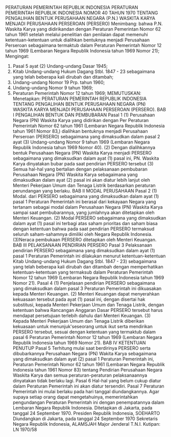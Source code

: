 PERATURAN PEMERINTAH REPUBLIK INDONESIA PERATURAN PEMERINTAH REPUBLIK INDONESIA NOMOR 40 TAHUN 1970 TENTANG PENGALIHAN BENTUK PERUSAHAAN NEGARA (P.N.) WASKITA KARYA MENJADI PERUSAHAAN PERSEROAN (PERSERO)
Menimbang:
 bahwa P.N. Waskita Karya yang didirikandan dengan Peraturan Pemerintan Nomor 62 tahun 1961 setelah melalui penelitian dan penilaian dapat memenuhi ketentuan-ketentuan untuk dialihkan bentuknya menjadi Perusahaan Perseroan sebagaimana termaktub dalam Peraturan Pemerintah Nomor 12 tahun 1969 (Lembaran Negara Republik Indonesia tahun 1969 Nomor 21);
Mengingat:

1. Pasal 5 ayat (2) Undang-undang Dasar 1945;
2. Kitab Undang-undang Hukum Dagang Stbl. 1847 - 23 sebagaimana yang telah beberapa kali dirubah dan ditambah;
3. Undang-undang Nomor 19 Prp. tahun 1960;
4. Undang-undang Nomor 9 tahun 1969;
5. Peraturan Pemerintah Nomor 12 tahun 1969;
MEMUTUSKAN:
 Menetapkan: PERATURAN PEMERINTAH REPUBLIK INDONESIA TENTANG PENGALIHAN BENTUK PERUSAHAAN NEGARA (PN) WASKITA KARYA MENJADI PERUSAHAAN PERSEROAN (PERSERO). BAB I PENGALIHAN BENTUK DAN PEMBUBARAN
Pasal 1
(1) Perusahaan Negara (PN) Waskita Karya yang didirikan dengan Per Peraturan Pemerintah Nomor 62 tahun 1961 (Lembaran Negara Republik Indonesia tahun 1961 Nomor 83,) dialihkan bentuknya menjadi Perusahaan Perseroan (PERSERO) sebagaimana yang dimaksudkan dalam pasal 2 ayat (3) Undang-undang Nomor 9 tahun 1969 (Lembaran Negara Republik Indonesia tahun 1969 Nomor 40). (2) Dengan dialihkannya bentuk Perusahaan Negara (PN) Waskita Karya menjadi PERSERO sebagaimana yang dimaksudkan dalam ayat (1) pasal ini, PN. Waskita Karya dinyatakan bubar pada saat pendirian PERSERO tersebut (3) Semua hal-hal yang bertalian dengan pelaksanaan pembubaran Perusahaan Negara (PN) Waskita Karya sebagaimana yang dimaksudkan dalam ayat (2) pasal ini akan diatur lebih lanjut oleh Menteri Pekerjaan Umum dan Tenaga Listrik berdasarkan peraturan perundangan yang berlaku.
BAB II MODAL PERUSAHAAN
Pasal 2
(1) Modal. dari PERSERO sebagaimana yang dimaksudkan dalam ayat (1) pasal 1 Peraturan Pemerintah ini berasal dari kekayaan Negara yang tertanam sebagai modal dalam Perusahaan Negara (PN) Waskita Karya sampai saat pembubarannya, yang jumlahnya akan ditetapkan oleh Menteri Keuangan. (2) Modal PERSERO sebagaimana yang dimaksudkan dalam ayat (1) pasal ini terbagi atas saham prioritas dan saham biasa dengan ketentuan bahwa pada saat pendirian PERSERO termaksud seluruh saham-sahamnya dimiliki oleh Negara Republik Indonesia. (3)Neraca pembukaan PERSERO ditetapkan oleh Menteri Keuangan. BAB III PELAKSANAAN PENDIRIAN PERSERO
Pasal 3
Pelaksanaan pendirian PERSERO sebagaimana yang dimaksudkan dalam ayat (1) pasal 1 Peraturan Pemerintah ini dilakukan menurut ketentuan-ketentuan Kitab Undang-undang Hukum Dagang Stbl. 1847 - 23) sebagaimana yang telah beberapa kali dirubah dan ditambah dengan memperhatikan ketentuan-ketentuan yang termaksub dalam Peraturan Pemerintah Nomor 12 tahun 1969 (Lembaran Negara Republik Indonesia tahun 1969 Nomor 21). Pasal 4 (1) Penjelasan pendirian PERSERO sebagaimana yang dimaksudkan dalam pasal 3 Peraturan Pemerintah ini dikuasakan kepada Menteri Keuangan. (2) Menteri Keuangan dapat menyerahkan kekuasaan tersebut pada ayat (1) pasal ini, dengan disertai hak substitusi, kepada Menteri Pekerjaan Umum dan Tenaga Listrik, dengan ketentuan bahwa Rancangan Anggaran Dasar PERSERO tersebut harus mendapat persetujuan terlebih dahulu dari Menteri Keuangan. (3) Kepada Menteri Pekerjaan Umum dan Tenaga Listrik diberikan kekuasaan untuk menunjuk'seseorang untuk ikut serta mendirikan PERSERO tersebut, sesuai dengan ketentuan yang termaktub dalam pasal 6 Peraturan Pemerintah Nomor 12 tahun 1969 (Lembaran Negara Republik Indonesia tahun 1969 Nomor 21). BAB IV KETENTUAN PENUTUP
Pasal 5
Terhitung mulai saat berdirinya PERSERO serta dibubarkannya Perusahaan Negara (PN) Wakita Karya sebagaimana yang dimaksudkan dalam ayat (2) pasal 1 Peraturan Pemerintah ini, Peraturan Pemerintah Nomor 62 tahun 1961 (Lembaran Negara Republik Indonesia tahun 1961 Nomor 83) tentang Pendirian Perusahaan Negara Waskita Karya dan semua peraturan-peraturan pelaksanaannya dinyatakan tidak berlaku lagi. Pasal 6 Hal-hal yang belum cukup diatur dalam Peraturan Pemerintah ini akan diatur tersendiri. Pasal 7 Peraturan Pemerintah ini mulai berlaku pada hari tanggal diundangkannya. Agar supaya setiap orang dapat mengetahuinya, memerintahkan pengundangan Peraturan Pemerintah ini dengan penempatannya dalam Lembaran Negara Republik Indonesia. Ditetapkan di Jakarta, pada tanggal 24 September 1970. Presiden Republik Indonesia, SOEHARTO Diundangkan di Jakarta, pada tanggal 24 September 1970 Sekretaris Negara Republik Indonesia, ALAMSJAH Major Jenderal T.N.I. Kutipan: LN 1970/58